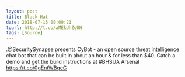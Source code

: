 ```yaml
---
layout: post
title: Black Hat
date: 2018-07-15 00:00:21
tourl: http://t.co/aMEkUhZgUH
tags: [Source]
---
```

.@SecuritySynapse presents CyBot - an open source threat intelligence chat bot that can be built in about an hour &amp; for less than $40. Catch a demo and get the build instructions at #BHSUA Arsenal https://t.co/0gEntWBqeC